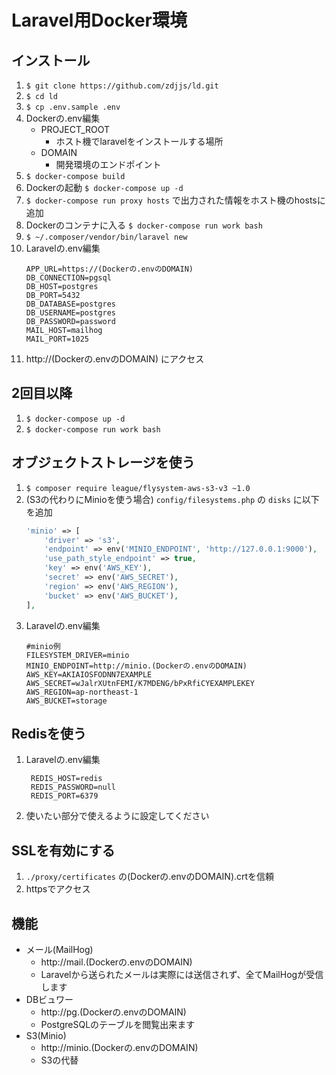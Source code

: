 # Laravel用Docker環境

## インストール
1. `$ git clone https://github.com/zdjjs/ld.git`
2. `$ cd ld`
3. `$ cp .env.sample .env`
4. Dockerの.env編集
	- PROJECT_ROOT
		- ホスト機でlaravelをインストールする場所
	- DOMAIN
		- 開発環境のエンドポイント
5. `$ docker-compose build`
6. Dockerの起動 `$ docker-compose up -d`
7. `$ docker-compose run proxy hosts` で出力された情報をホスト機のhostsに追加
8. Dockerのコンテナに入る `$ docker-compose run work bash`
9. `$ ~/.composer/vendor/bin/laravel new`
10. Laravelの.env編集
	```dotenv
	APP_URL=https://(Dockerの.envのDOMAIN)
	DB_CONNECTION=pgsql
	DB_HOST=postgres
	DB_PORT=5432
	DB_DATABASE=postgres
	DB_USERNAME=postgres
	DB_PASSWORD=password
	MAIL_HOST=mailhog
	MAIL_PORT=1025
	```
11. http://(Dockerの.envのDOMAIN) にアクセス

## 2回目以降
1. `$ docker-compose up -d`
2. `$ docker-compose run work bash`

## オブジェクトストレージを使う
1. `$ composer require league/flysystem-aws-s3-v3 ~1.0`
2. (S3の代わりにMinioを使う場合) `config/filesystems.php` の `disks` に以下を追加
	```php
	'minio' => [
		'driver' => 's3',
		'endpoint' => env('MINIO_ENDPOINT', 'http://127.0.0.1:9000'),
		'use_path_style_endpoint' => true,
		'key' => env('AWS_KEY'),
		'secret' => env('AWS_SECRET'),
		'region' => env('AWS_REGION'),
		'bucket' => env('AWS_BUCKET'),
	],
	```
3. Laravelの.env編集
	```dotenv
	#minio例
	FILESYSTEM_DRIVER=minio
	MINIO_ENDPOINT=http://minio.(Dockerの.envのDOMAIN)
	AWS_KEY=AKIAIOSFODNN7EXAMPLE
	AWS_SECRET=wJalrXUtnFEMI/K7MDENG/bPxRfiCYEXAMPLEKEY
	AWS_REGION=ap-northeast-1
	AWS_BUCKET=storage
	```

## Redisを使う
1. Laravelの.env編集
   ```dotenv
    REDIS_HOST=redis
    REDIS_PASSWORD=null
    REDIS_PORT=6379
    ```
2. 使いたい部分で使えるように設定してください

## SSLを有効にする
1. `./proxy/certificates` の(Dockerの.envのDOMAIN).crtを信頼
2. httpsでアクセス

## 機能
- メール(MailHog)
    - http://mail.(Dockerの.envのDOMAIN)
    - Laravelから送られたメールは実際には送信されず、全てMailHogが受信します
- DBビュワー
    - http://pg.(Dockerの.envのDOMAIN)
    - PostgreSQLのテーブルを閲覧出来ます
- S3(Minio)
    - http://minio.(Dockerの.envのDOMAIN)
    - S3の代替
